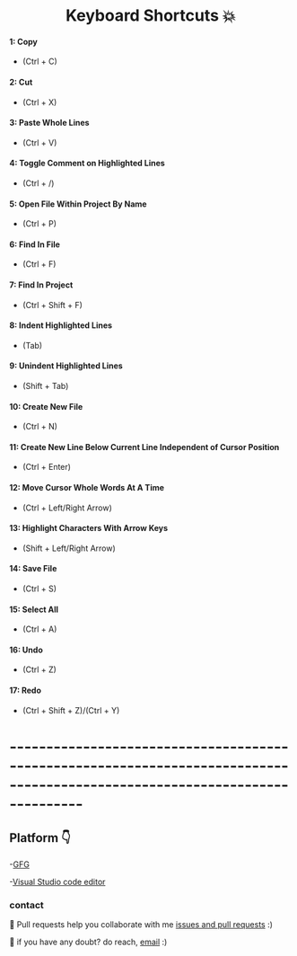 <h1 align="center"> Keyboard Shortcuts 💥</h1>

#### **1: Copy**
 * (Ctrl + C) 
 #### **2: Cut** 
 * (Ctrl + X) 
 #### **3: Paste Whole Lines** 
 * (Ctrl + V) 
 
  #### **4: Toggle Comment on Highlighted Lines**
  * (Ctrl + /) 
#### **5: Open File Within Project By Name**  
 * (Ctrl + P)

#### **6: Find In File**
  * (Ctrl + F) 
#### **7: Find In Project**
  *  (Ctrl + Shift + F) 
 #### **8: Indent Highlighted Lines**
 * (Tab) 
 
 #### **9: Unindent Highlighted Lines**
  * (Shift + Tab)

  #### **10: Create New File** 
* (Ctrl + N) 
#### **11: Create New Line Below Current Line Independent of Cursor Position**
* (Ctrl + Enter) 

#### **12: Move Cursor Whole Words At A Time**
* (Ctrl + Left/Right Arrow) 

#### **13: Highlight Characters With Arrow Keys**
* (Shift + Left/Right Arrow)

#### **14: Save File**
* (Ctrl + S) 
#### **15: Select All**
 * (Ctrl + A) 
 #### **16: Undo**
  * (Ctrl + Z) 
  #### **17: Redo**
   * (Ctrl + Shift + Z)/(Ctrl + Y) 
  


  # ----------------------------------------------------------------------------------------------------------------------------


 ## Platform 👇

-[GFG](https://www.geeksforgeeks.org/ultimate-guide-git-github/)

-[Visual Studio code editor](https://code.visualstudio.com/)

### contact 
💼 Pull requests help you collaborate with me [issues and pull requests](https://github.com/mukeshdani/Git-GitHub/pulls) :)

 💼 if you have any doubt? do reach, [email](mailto:mukeshdani00@gmail.com) :)